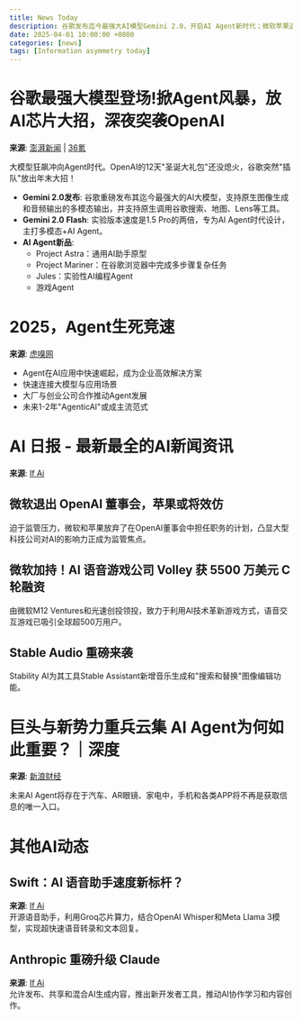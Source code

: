 ```yaml
---
title: News Today  
description: 谷歌发布迄今最强大AI模型Gemini 2.0，开启AI Agent新时代；微软苹果退出OpenAI董事会引发监管关注；AI语音游戏公司Volley获5500万美元融资；Stability AI推出音频生成新功能；Anthropic升级Claude开启AI协作新时代。  
date: 2025-04-01 10:00:00 +0800  
categories: [news]  
tags: [Information asymmetry today]  
---
```


# 谷歌最强大模型登场!掀Agent风暴，放AI芯片大招，深夜突袭OpenAI

**来源**: [澎湃新闻](https://www.thepaper.cn/newsDetail_forward_29626033) | [36氪](https://36kr.com/p/3075243697320835)  

大模型狂飙冲向Agent时代。OpenAI的12天"圣诞大礼包"还没熄火，谷歌突然"插队"放出年末大招！  

- **Gemini 2.0发布**: 谷歌重磅发布其迄今最强大的AI大模型，支持原生图像生成和音频输出的多模态输出，并支持原生调用谷歌搜索、地图、Lens等工具。  
- **Gemini 2.0 Flash**: 实验版本速度是1.5 Pro的两倍，专为AI Agent时代设计，主打多模态+AI Agent。  
- **AI Agent新品**:  
  - Project Astra：通用AI助手原型  
  - Project Mariner：在谷歌浏览器中完成多步骤复杂任务  
  - Jules：实验性AI编程Agent  
  - 游戏Agent  

# 2025，Agent生死竞速

**来源**: [虎嗅网](https://www.huxiu.com/article/3884949.html)  

- Agent在AI应用中快速崛起，成为企业高效解决方案  
- 快速连接大模型与应用场景  
- 大厂与创业公司合作推动Agent发展  
- 未来1-2年"AgenticAI"或成主流范式  

# AI 日报 - 最新最全的AI新闻资讯

**来源**: [If Ai](https://news.ifai.io/zh)  

## 微软退出 OpenAI 董事会，苹果或将效仿

迫于监管压力，微软和苹果放弃了在OpenAI董事会中担任职务的计划，凸显大型科技公司对AI的影响力正成为监管焦点。

## 微软加持！AI 语音游戏公司 Volley 获 5500 万美元 C 轮融资

由微软M12 Ventures和光速创投领投，致力于利用AI技术革新游戏方式，语音交互游戏已吸引全球超500万用户。

## Stable Audio 重磅来袭

Stability AI为其工具Stable Assistant新增音乐生成和"搜索和替换"图像编辑功能。

# 巨头与新势力重兵云集 AI Agent为何如此重要？｜深度

**来源**: [新浪财经](https://finance.sina.com.cn/roll/2025-03-31/doc-inerpcsy1373112.shtml)  

未来AI Agent将存在于汽车、AR眼镜、家电中，手机和各类APP将不再是获取信息的唯一入口。

# 其他AI动态

## Swift：AI 语音助手速度新标杆？

**来源**: [If Ai](https://news.ifai.io/zh)  
开源语音助手，利用Groq芯片算力，结合OpenAI Whisper和Meta Llama 3模型，实现超快速语音转录和文本回复。

## Anthropic 重磅升级 Claude

**来源**: [If Ai](https://news.ifai.io/zh)  
允许发布、共享和混合AI生成内容，推出新开发者工具，推动AI协作学习和内容创作。